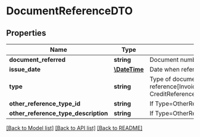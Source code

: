 # DocumentReferenceDTO

## Properties
Name | Type | Description | Notes
------------ | ------------- | ------------- | -------------
**document_referred** | **string** | Document number referred. Example: PRUE98745631 | 
**issue_date** | [**\DateTime**](\DateTime.md) | Date when refered to invoice | 
**type** | **string** | Type of document reference[InvoiceReference,OrderReference,DespatchReference,ReceiptReference, CreditReference, DebitReference , OtherReference | 
**other_reference_type_id** | **string** | If Type&#x3D;OtherReference use this field to set the custom type ID | [optional] 
**other_reference_type_description** | **string** | If Type&#x3D;OtherReference use this field to set the custom description of the reference | [optional] 

[[Back to Model list]](../README.md#documentation-for-models) [[Back to API list]](../README.md#documentation-for-api-endpoints) [[Back to README]](../README.md)


